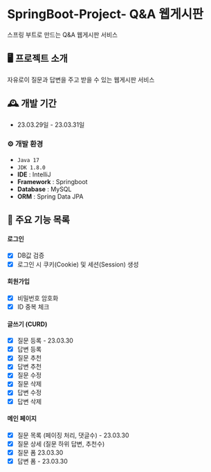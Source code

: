 # SpringBoot-Project- Q&A 웹게시판
스프링 부트로 만드는 Q&A 웹게시판 서비스


## 🖥️ 프로젝트 소개 
자유로이 질문과 답변을 주고 받을 수 있는 웹게시판 서비스

## 🕰️ 개발 기간
* 23.03.29일 - 23.03.31일

### ⚙️ 개발 환경
- `Java 17`
- `JDK 1.8.0`
- **IDE** : IntelliJ
- **Framework** : Springboot
- **Database** : MySQL
- **ORM** : Spring Data JPA

## 📌 주요 기능 목록
#### 로그인 
- [x] DB값 검증
- [x] 로그인 시 쿠키(Cookie) 및 세션(Session) 생성
#### 회원가입
- [x] 비밀번호 암호화
- [x] ID 중복 체크
#### 글쓰기 (CURD)
- [x] 질문 등록 - 23.03.30
- [x] 답변 등록 
- [x] 질문 추천
- [x] 답변 추천
- [x] 질문 수정
- [x] 질문 삭제
- [x] 답변 수정
- [x] 답변 삭제

#### 메인 페이지
- [x] 질문 목록 (페이징 처리, 댓글수) - 23.03.30
- [x] 질문 상세 (질문 하위 답변, 추천수)
- [x] 질문 폼 23.03.30
- [x] 답변 폼 - 23.03.30
